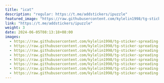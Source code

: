 ```yaml
---
title: "icat"
description: "regular: https://t.me/addstickers/ipuzzle"
featured_image: "https://raw.githubusercontent.com/kylelin1998/tg-sticker-spreading-worldwide-images/main/img/1f10c46c-48b8-4732-8a2e-edf1a58e7f94.jpg"
link: "https://t.me/addstickers/ipuzzle"
weight: 3
date: 2024-06-05T08:13:18+08:00
images:
  - https://raw.githubusercontent.com/kylelin1998/tg-sticker-spreading-worldwide-images/main/img/1f10c46c-48b8-4732-8a2e-edf1a58e7f94.jpg
  - https://raw.githubusercontent.com/kylelin1998/tg-sticker-spreading-worldwide-images/main/img/c5c6a580-24af-46cd-850d-a3af5fc5d56d.jpg
  - https://raw.githubusercontent.com/kylelin1998/tg-sticker-spreading-worldwide-images/main/img/e7012318-bbfc-4361-8a40-4b739f30779e.jpg
  - https://raw.githubusercontent.com/kylelin1998/tg-sticker-spreading-worldwide-images/main/img/fccfa9df-e94e-45e6-bde9-cd23d0087ce1.jpg
  - https://raw.githubusercontent.com/kylelin1998/tg-sticker-spreading-worldwide-images/main/img/44fd9f59-bd9d-4c32-8271-85ed7e9bb8b5.jpg
  - https://raw.githubusercontent.com/kylelin1998/tg-sticker-spreading-worldwide-images/main/img/e5f43597-dd81-488d-a889-fd39ba0741f4.jpg
  - https://raw.githubusercontent.com/kylelin1998/tg-sticker-spreading-worldwide-images/main/img/0b637ba9-fdae-4bb5-938b-8fc3eefc8f37.jpg
  - https://raw.githubusercontent.com/kylelin1998/tg-sticker-spreading-worldwide-images/main/img/696d1974-1c74-414c-9c40-ca923275edf8.jpg
---
```

